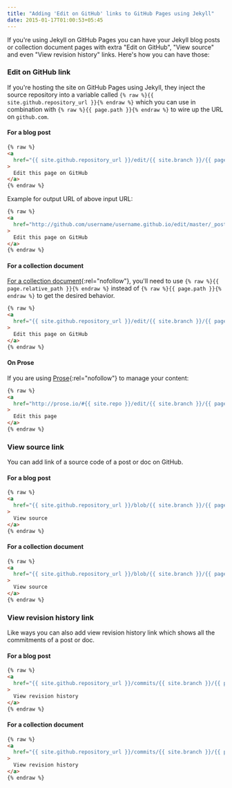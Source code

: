 ```yaml
---
title: "Adding 'Edit on GitHub' links to GitHub Pages using Jekyll"
date: 2015-01-17T01:00:53+05:45
---
```


If you're using Jekyll on GitHub Pages you can have your Jekyll blog posts or collection document pages with extra "Edit on GitHub", "View source" and even "View revision history" links. Here's how you can have those:

### Edit on GitHub link

If you're hosting the site on GitHub Pages using Jekyll, they inject the source repository into a variable called `{% raw %}{{ site.github.repository_url }}{% endraw %}` which you can use in combination with `{% raw %}{{ page.path }}{% endraw %}` to wire up the URL on `github.com`.

#### For a blog post

```html
{% raw %}
<a
  href="{{ site.github.repository_url }}/edit/{{ site.branch }}/{{ page.path }}"
>
  Edit this page on GitHub
</a>
{% endraw %}
```

Example for output URL of above input URL:

```html
{% raw %}
<a
  href="http://github.com/username/username.github.io/edit/master/_posts/yyyy-mm-dd-your-post-title.md"
>
  Edit this page on GitHub
</a>
{% endraw %}
```

#### For a collection document

[For a collection document](http://jekyllrb.com/docs/collections/#documents){:rel="nofollow"}, you'll need to use `{% raw %}{{ page.relative_path }}{% endraw %}` instead of `{% raw %}{{ page.path }}{% endraw %}` to get the desired behavior.

```html
{% raw %}
<a
  href="{{ site.github.repository_url }}/edit/{{ site.branch }}/{{ page.relative_path }}"
>
  Edit this page on GitHub
</a>
{% endraw %}
```

#### On Prose

If you are using [Prose](http://github.com/prose/prose){:rel="nofollow"} to manage your content:

```html
{% raw %}
<a
  href="http://prose.io/#{{ site.repo }}/edit/{{ site.branch }}/{{ page.path }}"
>
  Edit this page
</a>
{% endraw %}
```

### View source link

You can add link of a source code of a post or doc on GitHub.

#### For a blog post

```html
{% raw %}
<a
  href="{{ site.github.repository_url }}/blob/{{ site.branch }}/{{ page.path }}"
>
  View source
</a>
{% endraw %}
```

#### For a collection document

```html
{% raw %}
<a
  href="{{ site.github.repository_url }}/blob/{{ site.branch }}/{{ page.relative_path }}"
>
  View source
</a>
{% endraw %}
```

### View revision history link

Like ways you can also add view revision history link which shows all the commitments of a post or doc.

#### For a blog post

```html
{% raw %}
<a
  href="{{ site.github.repository_url }}/commits/{{ site.branch }}/{{ page.path }}"
>
  View revision history
</a>
{% endraw %}
```

#### For a collection document

```html
{% raw %}
<a
  href="{{ site.github.repository_url }}/commits/{{ site.branch }}/{{ page.relative_path }}"
>
  View revision history
</a>
{% endraw %}
```
